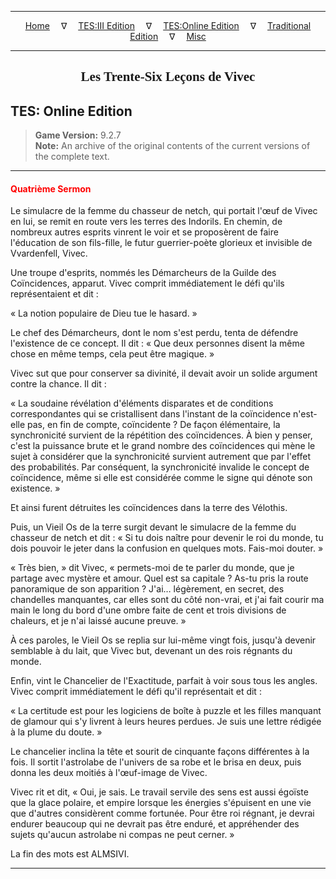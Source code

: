 
---

<!-- Jekyll Page Links -->

<center>
<a href="../../../../index.html">Home</a>
&emsp;&nabla;&emsp;
<a href="../../../index-tes3.html">TES:III Edition</a>
&emsp;&nabla;&emsp;
<a href="../../../index-teso.html">TES:Online Edition</a>
&emsp;&nabla;&emsp;
<a href="../../../index-traditional.html">Traditional Edition</a>
&emsp;&nabla;&emsp;
<a href="../../../index-misc.html">Misc</a>
</center>

<!-- Markdown Body Below: -->

---

<center>
<h2><span style="font-family:Georgia">Les Trente-Six Leçons de Vivec</span></h2>
</center>

## TES: Online Edition

> __Game Version:__ 9.2.7\
> __Note:__ An archive of the original contents of the current versions of the complete text.

---

#### <span style="color:red">Quatrième Sermon</span>

Le simulacre de la femme du chasseur de netch, qui portait l'œuf de Vivec en lui, se remit en route vers les terres des Indorils. En chemin, de nombreux autres esprits vinrent le voir et se proposèrent de faire l'éducation de son fils-fille, le futur guerrier-poète glorieux et invisible de Vvardenfell, Vivec.

Une troupe d'esprits, nommés les Démarcheurs de la Guilde des Coïncidences, apparut. Vivec comprit immédiatement le défi qu'ils représentaient et dit :

« La notion populaire de Dieu tue le hasard. »

Le chef des Démarcheurs, dont le nom s'est perdu, tenta de défendre l'existence de ce concept. Il dit : « Que deux personnes disent la même chose en même temps, cela peut être magique. »

Vivec sut que pour conserver sa divinité, il devait avoir un solide argument contre la chance. Il dit :

« La soudaine révélation d'éléments disparates et de conditions correspondantes qui se cristallisent dans l'instant de la coïncidence n'est-elle pas, en fin de compte, coïncidente ? De façon élémentaire, la synchronicité survient de la répétition des coïncidences. À bien y penser, c'est la puissance brute et le grand nombre des coïncidences qui mène le sujet à considérer que la synchronicité survient autrement que par l'effet des probabilités. Par conséquent, la synchronicité invalide le concept de coïncidence, même si elle est considérée comme le signe qui dénote son existence. »

Et ainsi furent détruites les coïncidences dans la terre des Vélothis.

Puis, un Vieil Os de la terre surgit devant le simulacre de la femme du chasseur de netch et dit : « Si tu dois naître pour devenir le roi du monde, tu dois pouvoir le jeter dans la confusion en quelques mots. Fais-moi douter. »

« Très bien, » dit Vivec, « permets-moi de te parler du monde, que je partage avec mystère et amour. Quel est sa capitale ? As-tu pris la route panoramique de son apparition ? J'ai… légèrement, en secret, des chandelles manquantes, car elles sont du côté non-vrai, et j'ai fait courir ma main le long du bord d'une ombre faite de cent et trois divisions de chaleurs, et je n'ai laissé aucune preuve. »

À ces paroles, le Vieil Os se replia sur lui-même vingt fois, jusqu'à devenir semblable à du lait, que Vivec but, devenant un des rois régnants du monde.

Enfin, vint le Chancelier de l'Exactitude, parfait à voir sous tous les angles. Vivec comprit immédiatement le défi qu'il représentait et dit :

« La certitude est pour les logiciens de boîte à puzzle et les filles manquant de glamour qui s'y livrent à leurs heures perdues. Je suis une lettre rédigée à la plume du doute. »

Le chancelier inclina la tête et sourit de cinquante façons différentes à la fois. Il sortit l'astrolabe de l'univers de sa robe et le brisa en deux, puis donna les deux moitiés à l'œuf-image de Vivec.

Vivec rit et dit, « Oui, je sais. Le travail servile des sens est aussi égoïste que la glace polaire, et empire lorsque les énergies s'épuisent en une vie que d'autres considèrent comme fortunée. Pour être roi régnant, je devrai endurer beaucoup qui ne devrait pas être enduré, et appréhender des sujets qu'aucun astrolabe ni compas ne peut cerner. »

La fin des mots est ALMSIVI.

---
